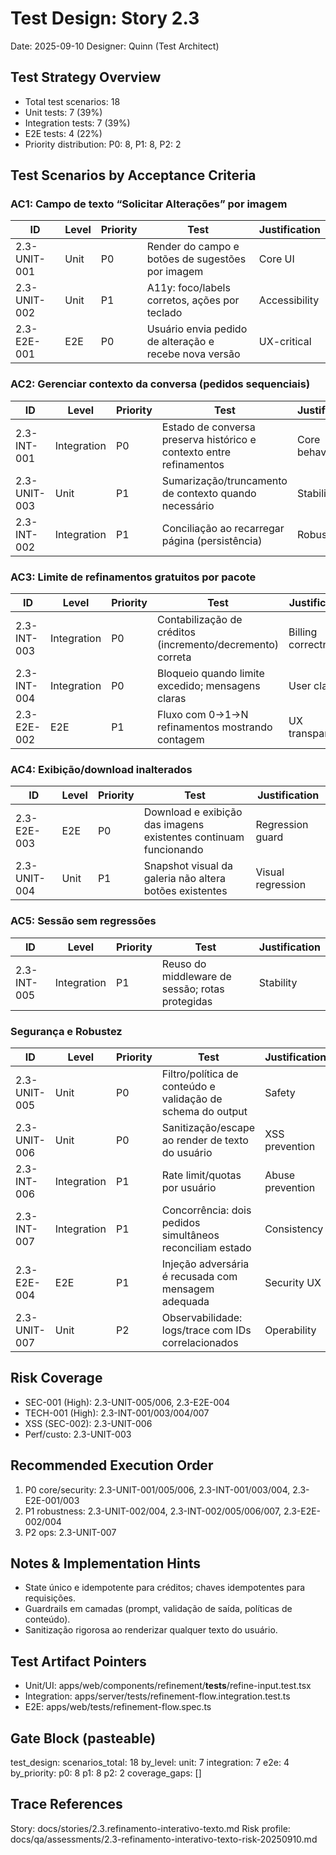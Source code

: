 # Test Design: Story 2.3

Date: 2025-09-10
Designer: Quinn (Test Architect)

## Test Strategy Overview

- Total test scenarios: 18
- Unit tests: 7 (39%)
- Integration tests: 7 (39%)
- E2E tests: 4 (22%)
- Priority distribution: P0: 8, P1: 8, P2: 2

## Test Scenarios by Acceptance Criteria

### AC1: Campo de texto “Solicitar Alterações” por imagem

| ID              | Level | Priority | Test                                                                 | Justification |
|-----------------|-------|----------|----------------------------------------------------------------------|---------------|
| 2.3-UNIT-001    | Unit  | P0       | Render do campo e botões de sugestões por imagem                     | Core UI |
| 2.3-UNIT-002    | Unit  | P1       | A11y: foco/labels corretos, ações por teclado                        | Accessibility |
| 2.3-E2E-001     | E2E   | P0       | Usuário envia pedido de alteração e recebe nova versão               | UX-critical |

### AC2: Gerenciar contexto da conversa (pedidos sequenciais)

| ID              | Level       | Priority | Test                                                                 | Justification |
|-----------------|-------------|----------|----------------------------------------------------------------------|---------------|
| 2.3-INT-001     | Integration | P0       | Estado de conversa preserva histórico e contexto entre refinamentos  | Core behavior |
| 2.3-UNIT-003    | Unit        | P1       | Sumarização/truncamento de contexto quando necessário                 | Stability |
| 2.3-INT-002     | Integration | P1       | Conciliação ao recarregar página (persistência)                       | Robustness |

### AC3: Limite de refinamentos gratuitos por pacote

| ID              | Level       | Priority | Test                                                                 | Justification |
|-----------------|-------------|----------|----------------------------------------------------------------------|---------------|
| 2.3-INT-003     | Integration | P0       | Contabilização de créditos (incremento/decremento) correta            | Billing correctness |
| 2.3-INT-004     | Integration | P0       | Bloqueio quando limite excedido; mensagens claras                     | User clarity |
| 2.3-E2E-002     | E2E         | P1       | Fluxo com 0→1→N refinamentos mostrando contagem                       | UX transparency |

### AC4: Exibição/download inalterados

| ID              | Level | Priority | Test                                                                 | Justification |
|-----------------|-------|----------|----------------------------------------------------------------------|---------------|
| 2.3-E2E-003     | E2E   | P0       | Download e exibição das imagens existentes continuam funcionando      | Regression guard |
| 2.3-UNIT-004    | Unit  | P1       | Snapshot visual da galeria não altera botões existentes               | Visual regression |

### AC5: Sessão sem regressões

| ID              | Level       | Priority | Test                                                                 | Justification |
|-----------------|-------------|----------|----------------------------------------------------------------------|---------------|
| 2.3-INT-005     | Integration | P1       | Reuso do middleware de sessão; rotas protegidas                       | Stability |

### Segurança e Robustez

| ID              | Level       | Priority | Test                                                                 | Justification |
|-----------------|-------------|----------|----------------------------------------------------------------------|---------------|
| 2.3-UNIT-005    | Unit        | P0       | Filtro/política de conteúdo e validação de schema do output           | Safety |
| 2.3-UNIT-006    | Unit        | P0       | Sanitização/escape ao render de texto do usuário                      | XSS prevention |
| 2.3-INT-006     | Integration | P1       | Rate limit/quotas por usuário                                         | Abuse prevention |
| 2.3-INT-007     | Integration | P1       | Concorrência: dois pedidos simultâneos reconciliam estado             | Consistency |
| 2.3-E2E-004     | E2E         | P1       | Injeção adversária é recusada com mensagem adequada                   | Security UX |
| 2.3-UNIT-007    | Unit        | P2       | Observabilidade: logs/trace com IDs correlacionados                   | Operability |

## Risk Coverage

- SEC-001 (High): 2.3-UNIT-005/006, 2.3-E2E-004
- TECH-001 (High): 2.3-INT-001/003/004/007
- XSS (SEC-002): 2.3-UNIT-006
- Perf/custo: 2.3-UNIT-003

## Recommended Execution Order

1. P0 core/security: 2.3-UNIT-001/005/006, 2.3-INT-001/003/004, 2.3-E2E-001/003
2. P1 robustness: 2.3-UNIT-002/004, 2.3-INT-002/005/006/007, 2.3-E2E-002/004
3. P2 ops: 2.3-UNIT-007

## Notes & Implementation Hints

- State único e idempotente para créditos; chaves idempotentes para requisições.
- Guardrails em camadas (prompt, validação de saída, políticas de conteúdo).
- Sanitização rigorosa ao renderizar qualquer texto do usuário.

## Test Artifact Pointers

- Unit/UI: apps/web/components/refinement/__tests__/refine-input.test.tsx
- Integration: apps/server/tests/refinement-flow.integration.test.ts
- E2E: apps/web/tests/refinement-flow.spec.ts

## Gate Block (pasteable)

test_design:
  scenarios_total: 18
  by_level:
    unit: 7
    integration: 7
    e2e: 4
  by_priority:
    p0: 8
    p1: 8
    p2: 2
  coverage_gaps: []

## Trace References

Story: docs/stories/2.3.refinamento-interativo-texto.md
Risk profile: docs/qa/assessments/2.3-refinamento-interativo-texto-risk-20250910.md


